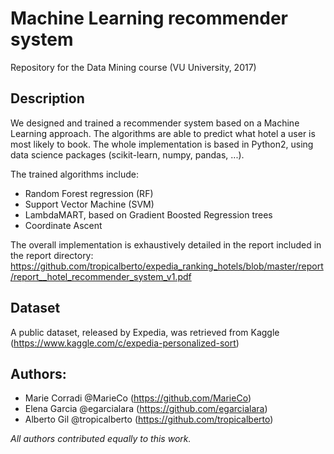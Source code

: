 # Machine Learning recommender system

Repository for the Data Mining course (VU University, 2017)

## Description
We designed and trained a recommender system based on a Machine Learning approach. The algorithms are able to predict
what hotel a user is most likely to book. The whole implementation is based in Python2, using data science packages (scikit-learn, numpy, pandas, ...).

The trained algorithms include:

* Random Forest regression (RF)
* Support Vector Machine (SVM)
* LambdaMART, based on Gradient Boosted Regression trees
* Coordinate Ascent

The overall implementation is exhaustively detailed in the report included in the report directory: 
https://github.com/tropicalberto/expedia_ranking_hotels/blob/master/report/report__hotel_recommender_system_v1.pdf

## Dataset
A public dataset, released by Expedia, was retrieved from Kaggle (https://www.kaggle.com/c/expedia-personalized-sort)


## Authors: 
* Marie Corradi @MarieCo (https://github.com/MarieCo)
* Elena Garcia @egarcialara (https://github.com/egarcialara)
* Alberto Gil @tropicalberto (https://github.com/tropicalberto)

*All authors contributed equally to this work.*
